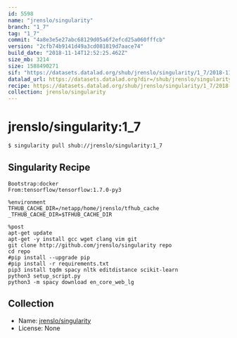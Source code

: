 ```yaml
---
id: 5598
name: "jrenslo/singularity"
branch: "1_7"
tag: "1_7"
commit: "4a8e3e5e27abc68129d05a6f2efcd25a060fffcb"
version: "2cfb74b9141d49a3cd081819d7aace74"
build_date: "2018-11-14T12:52:25.462Z"
size_mb: 3214
size: 1588490271
sif: "https://datasets.datalad.org/shub/jrenslo/singularity/1_7/2018-11-14-4a8e3e5e-2cfb74b9/2cfb74b9141d49a3cd081819d7aace74.simg"
datalad_url: https://datasets.datalad.org?dir=/shub/jrenslo/singularity/1_7/2018-11-14-4a8e3e5e-2cfb74b9/
recipe: https://datasets.datalad.org/shub/jrenslo/singularity/1_7/2018-11-14-4a8e3e5e-2cfb74b9/Singularity
collection: jrenslo/singularity
---
```


# jrenslo/singularity:1_7

```bash
$ singularity pull shub://jrenslo/singularity:1_7
```

## Singularity Recipe

```singularity
Bootstrap:docker
From:tensorflow/tensorflow:1.7.0-py3

%environment
TFHUB_CACHE_DIR=/netapp/home/jrenslo/tfhub_cache
_TFHUB_CACHE_DIR=$TFHUB_CACHE_DIR

%post
apt-get update
apt-get -y install gcc wget clang vim git
git clone http://github.com/jrenslo/singularity repo
cd repo
#pip install --upgrade pip
#pip install -r requirements.txt
pip3 install tqdm spacy nltk editdistance scikit-learn
python3 setup_script.py
python3 -m spacy download en_core_web_lg
```

## Collection

 - Name: [jrenslo/singularity](https://github.com/jrenslo/singularity)
 - License: None

